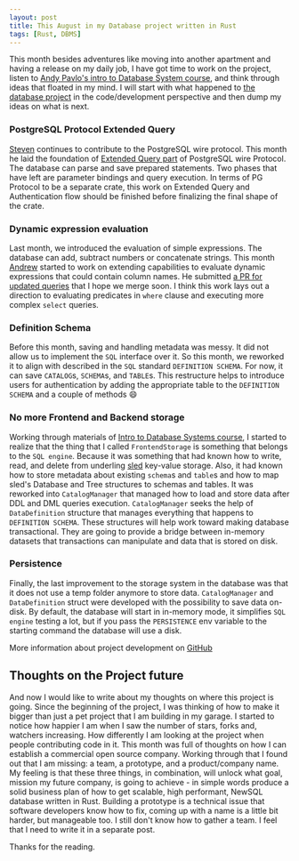 ```yaml
---
layout: post
title: This August in my Database project written in Rust
tags: [Rust, DBMS]
---
```


This month besides adventures like moving into another apartment and having a release on my daily job, I have got time to work on the project, listen to [Andy Pavlo's intro to Database System course](https://www.youtube.com/watch?v=oeYBdghaIjc&list=PLSE8ODhjZXjbohkNBWQs_otTrBTrjyohi), and think through ideas that floated in my mind. I will start with what happened to [the database project](https://github.com/alex-dukhno/database) in the code/development perspective and then dump my ideas on what is next.

### PostgreSQL Protocol Extended Query

[Steven](https://github.com/silathdiir) continues to contribute to the PostgreSQL wire protocol. This month he laid the foundation of [Extended Query part](https://www.postgresql.org/docs/current/protocol-flow.html#PROTOCOL-FLOW-EXT-QUERY) of PostgreSQL wire Protocol. The database can parse and save prepared statements. Two phases that have left are parameter bindings and query execution. In terms of PG Protocol to be a separate crate, this work on Extended Query and Authentication flow should be finished before finalizing the final shape of the crate.

### Dynamic expression evaluation

Last month, we introduced the evaluation of simple expressions. The database can add, subtract numbers or concatenate strings. This month [Andrew](https://github.com/AndrewBregger) started to work on extending capabilities to evaluate dynamic expressions that could contain column names. He submitted [a PR for updated queries](https://github.com/alex-dukhno/database/pull/258) that I hope we merge soon. I think this work lays out a direction to evaluating predicates in `where` clause and executing more complex `select` queries.

### Definition Schema

Before this month, saving and handling metadata was messy. It did not allow us to implement the `SQL` interface over it. So this month, we reworked it to align with described in the `SQL` standard `DEFINITION SCHEMA`. For now, it can save `CATALOG`s, `SCHEMA`s, and `TABLE`s. This restructure helps to introduce users for authentication by adding the appropriate table to the `DEFINITION SCHEMA` and a couple of methods :smile:

### No more Frontend and Backend storage

Working through materials of [Intro to Database Systems course](https://15445.courses.cs.cmu.edu/fall2019/schedule.html), I started to realize that the thing that I called `FrontendStorage` is something that belongs to the `SQL engine`. Because it was something that had known how to write, read, and delete from underling [sled](https://github.com/spacejam/sled) key-value storage. Also, it had known how to store metadata about existing `schema`s and `table`s and how to map sled's Database and Tree structures to schemas and tables. It was reworked into `CatalogManager` that managed how to load and store data after DDL and DML queries execution. `CatalogManager` seeks the help of `DataDefinition` structure that manages everything that happens to `DEFINITION SCHEMA`. These structures will help work toward making database transactional. They are going to provide a bridge between in-memory datasets that transactions can manipulate and data that is stored on disk.

### Persistence

Finally, the last improvement to the storage system in the database was that it does not use a temp folder anymore to store data. `CatalogManager` and `DataDefinition` struct were developed with the possibility to save data on-disk. By default, the database will start in in-memory mode, it simplifies `SQL engine` testing a lot, but if you pass the `PERSISTENCE` env variable to the starting command the database will use a disk.

More information about project development on [GitHub](https://github.com/alex-dukhno/database)

## Thoughts on the Project future

And now I would like to write about my thoughts on where this project is going. Since the beginning of the project, I was thinking of how to make it bigger than just a pet project that I am building in my garage. I started to notice how happier I am when I saw the number of stars, forks and, watchers increasing. How differently I am looking at the project when people contributing code in it. This month was full of thoughts on how I can establish a commercial open source company. Working through that I found out that I am missing: a team, a prototype, and a product/company name. My feeling is that these three things, in combination, will unlock what goal, mission my future company, is going to achieve - in simple words produce a solid business plan of how to get scalable, high performant, NewSQL database written in Rust.
Building a prototype is a technical issue that software developers know how to fix, coming up with a name is a little bit harder, but manageable too. I still don't know how to gather a team. I feel that I need to write it in a separate post.

Thanks for the reading.
